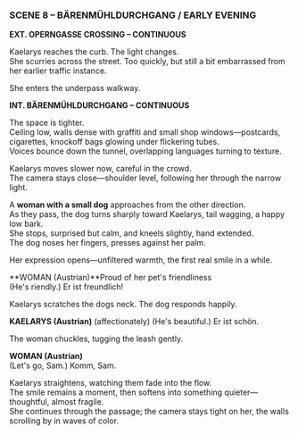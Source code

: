 ### **SCENE 8 – BÄRENMÜHLDURCHGANG / EARLY EVENING**

**EXT. OPERNGASSE CROSSING – CONTINUOUS**

Kaelarys reaches the curb.  The light changes.  
She scurries across the street. Too quickly, but still a bit embarrassed from her earlier traffic instance.

She enters the underpass walkway.

**INT. BÄRENMÜHLDURCHGANG – CONTINUOUS**

The space is tighter.  
Ceiling low, walls dense with graffiti and small shop windows—postcards, cigarettes, knockoff bags glowing under flickering tubes.  
Voices bounce down the tunnel, overlapping languages turning to texture.

Kaelarys moves slower now, careful in the crowd.  
The camera stays close—shoulder level, following her through the narrow light.

A **woman with a small dog** approaches from the other direction.  
As they pass, the dog turns sharply toward Kaelarys, tail wagging, a happy low bark.  
She stops, surprised but calm, and kneels slightly, hand extended.  
The dog noses her fingers, presses against her palm.

Her expression opens—unfiltered warmth, the first real smile in a while.

**WOMAN (Austrian)**Proud of her pet's friendliness   
(He's riendly.)
Er ist freundlich!

Kaelarys scratches the dogs neck.  The dog responds happily.

**KAELARYS (Austrian)** (affectionately)
(He's beautiful.)
Er ist schön.

The woman chuckles, tugging the leash gently.

**WOMAN (Austrian)**  
(Let's go, Sam.)
Komm, Sam.

Kaelarys straightens, watching them fade into the flow.  
The smile remains a moment, then softens into something quieter—thoughtful, almost fragile.  
She continues through the passage; the camera stays tight on her, the walls scrolling by in waves of color.
